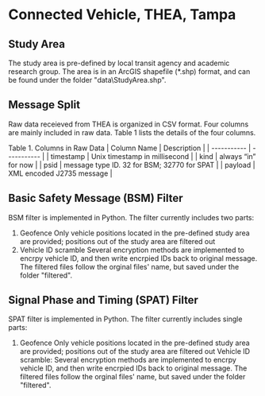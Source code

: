 # Connected Vehicle, THEA, Tampa
## Study Area
The study area is pre-defined by local transit agency and academic research group. The area is in an ArcGIS shapefile (*.shp) format, and can be found under the folder "data\StudyArea.shp".

## Message Split
Raw data receieved from THEA is organized in CSV format. Four columns are mainly included in raw data. Table 1 lists the details of the four columns.

Table 1. Columns in Raw Data
| Column Name | Description |
| ----------- | ----------- |
| timestamp | Unix timestamp in millisecond |
| kind | always “in” for now |
| psid | message type ID. 32 for BSM; 32770 for SPAT |
| payload | XML encoded J2735 message |



## Basic Safety Message (BSM) Filter
BSM filter is implemented in Python. The filter currently includes two parts:
1. Geofence
Only vehicle positions located in the pre-defined study area are provided; positions out of the study area are filtered out
2. Vehicle ID scramble
Several encryption methods are implemented to encrpy vehicle ID, and then write encrpied IDs back to original message.
The filtered files follow the orginal files' name, but saved under the folder "filtered".

## Signal Phase and Timing (SPAT) Filter
SPAT filter is implemented in Python. The filter currently includes single parts:
1. Geofence
Only vehicle positions located in the pre-defined study area are provided; positions out of the study area are filtered out
Vehicle ID scramble: Several encryption methods are implemented to encrpy vehicle ID, and then write encrpied IDs back to original message.
The filtered files follow the orginal files' name, but saved under the folder "filtered".



